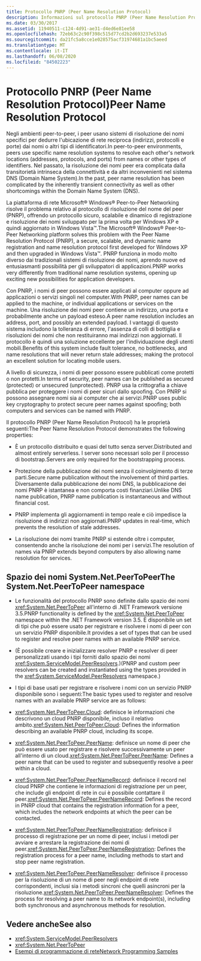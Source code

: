 ```yaml
---
title: Protocollo PNRP (Peer Name Resolution Protocol)
description: Informazioni sul protocollo PNRP (Peer Name Resolution Protocol), un protocollo sicuro, scalabile e dinamico per la registrazione e la risoluzione dei nomi.
ms.date: 03/30/2017
ms.assetid: 11940511-c124-4d91-ae31-d4ed6e81ee58
ms.openlocfilehash: 72eb63c2c90f398c515d77cd2b2d693237e533a5
ms.sourcegitcommit: da21fc5a8cce1e028575acf31974681a1bc5aeed
ms.translationtype: MT
ms.contentlocale: it-IT
ms.lasthandoff: 06/08/2020
ms.locfileid: "84502223"
---
```

# <a name="peer-name-resolution-protocol"></a><span data-ttu-id="18163-103">Protocollo PNRP (Peer Name Resolution Protocol)</span><span class="sxs-lookup"><span data-stu-id="18163-103">Peer Name Resolution Protocol</span></span>
<span data-ttu-id="18163-104">Negli ambienti peer-to-peer, i peer usano sistemi di risoluzione dei nomi specifici per dedurre l'ubicazione di rete reciproca (indirizzi, protocolli e porte) dai nomi o altri tipi di identificatori.</span><span class="sxs-lookup"><span data-stu-id="18163-104">In peer-to-peer environments, peers use specific name resolution systems to resolve each other's network locations (addresses, protocols, and ports) from names or other types of identifiers.</span></span> <span data-ttu-id="18163-105">Nel passato, la risoluzione dei nomi peer era complicata dalla transitorietà intrinseca della connettività e da altri inconvenienti nel sistema DNS (Domain Name System).</span><span class="sxs-lookup"><span data-stu-id="18163-105">In the past, peer name resolution has been complicated by the inherently transient connectivity as well as other shortcomings within the Domain Name System (DNS).</span></span>  
  
 <span data-ttu-id="18163-106">La piattaforma di rete Microsoft® Windows® Peer-to-Peer Networking risolve il problema relativo al protocollo di risoluzione del nome del peer (PNRP), offrendo un protocollo sicuro, scalabile e dinamico di registrazione e risoluzione dei nomi sviluppato per la prima volta per Windows XP e quindi aggiornato in Windows Vista™.</span><span class="sxs-lookup"><span data-stu-id="18163-106">The Microsoft® Windows® Peer-to-Peer Networking platform solves this problem with the Peer Name Resolution Protocol (PNRP), a secure, scalable, and dynamic name registration and name resolution protocol first developed for Windows XP and then upgraded in Windows Vista™.</span></span> <span data-ttu-id="18163-107">PNRP funziona in modo molto diverso dai tradizionali sistemi di risoluzione dei nomi, aprendo nuove ed entusiasmanti possibilità per gli sviluppatori di applicazioni.</span><span class="sxs-lookup"><span data-stu-id="18163-107">PNRP works very differently from traditional name resolution systems, opening up exciting new possibilities for application developers.</span></span>  
  
 <span data-ttu-id="18163-108">Con PNRP, i nomi di peer possono essere applicati al computer oppure ad applicazioni o servizi singoli nel computer.</span><span class="sxs-lookup"><span data-stu-id="18163-108">With PNRP, peer names can be applied to the machine, or individual applications or services on the machine.</span></span> <span data-ttu-id="18163-109">Una risoluzione dei nomi peer contiene un indirizzo, una porta e probabilmente anche un payload esteso.</span><span class="sxs-lookup"><span data-stu-id="18163-109">A peer name resolution includes an address, port, and possibly an extended payload.</span></span> <span data-ttu-id="18163-110">I vantaggi di questo sistema includono la tolleranza di errore, l'assenza di colli di bottiglia e risoluzioni dei nomi che non restituiranno mai indirizzi non aggiornati. Il protocollo è quindi una soluzione eccellente per l'individuazione degli utenti mobili.</span><span class="sxs-lookup"><span data-stu-id="18163-110">Benefits of this system include fault tolerance, no bottlenecks, and name resolutions that will never return stale addresses; making the protocol an excellent solution for locating mobile users.</span></span>  
  
 <span data-ttu-id="18163-111">A livello di sicurezza, i nomi di peer possono essere pubblicati come protetti o non protetti.</span><span class="sxs-lookup"><span data-stu-id="18163-111">In terms of security, peer names can be published as secured (protected) or unsecured (unprotected).</span></span> <span data-ttu-id="18163-112">PNRP usa la crittografia a chiave pubblica per proteggere i nomi di peer sicuri dallo spoofing. Con PNRP si possono assegnare nomi sia ai computer che ai servizi.</span><span class="sxs-lookup"><span data-stu-id="18163-112">PNRP uses public key cryptography to protect secure peer names against spoofing; both computers and services can be named with PNRP.</span></span>  
  
<span data-ttu-id="18163-113">Il protocollo PNRP (Peer Name Resolution Protocol) ha le proprietà seguenti:</span><span class="sxs-lookup"><span data-stu-id="18163-113">The Peer Name Resolution Protocol demonstrates the following properties:</span></span>  
  
- <span data-ttu-id="18163-114">È un protocollo distribuito e quasi del tutto senza server.</span><span class="sxs-lookup"><span data-stu-id="18163-114">Distributed and almost entirely serverless.</span></span> <span data-ttu-id="18163-115">I server sono necessari solo per il processo di bootstrap.</span><span class="sxs-lookup"><span data-stu-id="18163-115">Servers are only required for the bootstrapping process.</span></span>  
  
- <span data-ttu-id="18163-116">Protezione della pubblicazione dei nomi senza il coinvolgimento di terze parti.</span><span class="sxs-lookup"><span data-stu-id="18163-116">Secure name publication without the involvement of third parties.</span></span> <span data-ttu-id="18163-117">Diversamente dalla pubblicazione dei nomi DNS, la pubblicazione dei nomi PNRP è istantanea e non comporta costi finanziari.</span><span class="sxs-lookup"><span data-stu-id="18163-117">Unlike DNS name publication, PNRP name publication is instantaneous and without financial cost.</span></span>  
  
- <span data-ttu-id="18163-118">PNRP implementa gli aggiornamenti in tempo reale e ciò impedisce la risoluzione di indirizzi non aggiornati.</span><span class="sxs-lookup"><span data-stu-id="18163-118">PNRP updates in real-time, which prevents the resolution of stale addresses.</span></span>  
  
- <span data-ttu-id="18163-119">La risoluzione dei nomi tramite PNRP si estende oltre i computer, consentendo anche la risoluzione dei nomi per i servizi.</span><span class="sxs-lookup"><span data-stu-id="18163-119">The resolution of names via PNRP extends beyond computers by also allowing name resolution for services.</span></span>  
  
## <a name="the-systemnetpeertopeer-namespace"></a><span data-ttu-id="18163-120">Spazio dei nomi System.Net.PeerToPeer</span><span class="sxs-lookup"><span data-stu-id="18163-120">The System.Net.PeerToPeer namespace</span></span>  
  
- <span data-ttu-id="18163-121">Le funzionalità del protocollo PNRP sono definite dallo spazio dei nomi <xref:System.Net.PeerToPeer> all'interno di .NET Framework versione 3.5.</span><span class="sxs-lookup"><span data-stu-id="18163-121">PNRP functionality is defined by the <xref:System.Net.PeerToPeer> namespace within the .NET Framework version 3.5.</span></span> <span data-ttu-id="18163-122">È disponibile un set di tipi che può essere usato per registrare e risolvere i nomi di peer con un servizio PNRP disponibile.</span><span class="sxs-lookup"><span data-stu-id="18163-122">It provides a set of types that can be used to register and resolve peer names with an available PNRP service.</span></span>  
  
- <span data-ttu-id="18163-123">(È possibile creare e inizializzare resolver PNRP e resolver di peer personalizzati usando i tipi forniti dallo spazio dei nomi <xref:System.ServiceModel.PeerResolvers>.)</span><span class="sxs-lookup"><span data-stu-id="18163-123">(PNRP and custom peer resolvers can be created and instantiated using the types provided in the <xref:System.ServiceModel.PeerResolvers> namespace.)</span></span>  
  
- <span data-ttu-id="18163-124">I tipi di base usati per registrare e risolvere i nomi con un servizio PNRP disponibile sono i seguenti:</span><span class="sxs-lookup"><span data-stu-id="18163-124">The basic types used to register and resolve names with an available PNRP service are as follows:</span></span>  
  
- <span data-ttu-id="18163-125"><xref:System.Net.PeerToPeer.Cloud>: definisce le informazioni che descrivono un cloud PNRP disponibile, incluso il relativo ambito.</span><span class="sxs-lookup"><span data-stu-id="18163-125"><xref:System.Net.PeerToPeer.Cloud>: Defines the information describing an available PNRP cloud, including its scope.</span></span>  
  
- <span data-ttu-id="18163-126"><xref:System.Net.PeerToPeer.PeerName>: definisce un nome di peer che può essere usato per registrare e risolvere successivamente un peer all'interno di un cloud.</span><span class="sxs-lookup"><span data-stu-id="18163-126"><xref:System.Net.PeerToPeer.PeerName>: Defines a peer name that can be used to register and subsequently resolve a peer within a cloud.</span></span>  
  
- <span data-ttu-id="18163-127"><xref:System.Net.PeerToPeer.PeerNameRecord>: definisce il record nel cloud PNRP che contiene le informazioni di registrazione per un peer, che include gli endpoint di rete in cui è possibile contattare il peer.</span><span class="sxs-lookup"><span data-stu-id="18163-127"><xref:System.Net.PeerToPeer.PeerNameRecord>: Defines the record in PNRP cloud that contains the registration information for a peer, which includes the network endpoints at which the peer can be contacted.</span></span>  
  
- <span data-ttu-id="18163-128"><xref:System.Net.PeerToPeer.PeerNameRegistration>: definisce il processo di registrazione per un nome di peer, inclusi i metodi per avviare e arrestare la registrazione dei nomi di peer.</span><span class="sxs-lookup"><span data-stu-id="18163-128"><xref:System.Net.PeerToPeer.PeerNameRegistration>: Defines the registration process for a peer name, including methods to start and stop peer name registration.</span></span>  
  
- <span data-ttu-id="18163-129"><xref:System.Net.PeerToPeer.PeerNameResolver>: definisce il processo per la risoluzione di un nome di peer negli endpoint di rete corrispondenti, inclusi sia i metodi sincroni che quelli asincroni per la risoluzione.</span><span class="sxs-lookup"><span data-stu-id="18163-129"><xref:System.Net.PeerToPeer.PeerNameResolver>: Defines the process for resolving a peer name to its network endpoint(s), including both synchronous and asynchronous methods for resolution.</span></span>  
  
## <a name="see-also"></a><span data-ttu-id="18163-130">Vedere anche</span><span class="sxs-lookup"><span data-stu-id="18163-130">See also</span></span>

- <xref:System.ServiceModel.PeerResolvers>
- <xref:System.Net.PeerToPeer>
- [<span data-ttu-id="18163-131">Esempi di programmazione di rete</span><span class="sxs-lookup"><span data-stu-id="18163-131">Network Programming Samples</span></span>](network-programming-samples.md)

<!-- to-do: review sample links
- [PeerToPeer Technology Sample](https://go.microsoft.com/fwlink/?LinkID=179571)
-->
